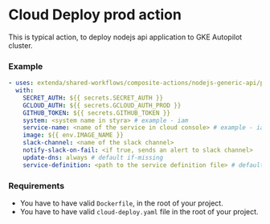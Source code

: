 # Cloud Deploy prod action

This is typical action, to deploy nodejs api application to GKE Autopilot cluster.

### Example

```yaml
- uses: extenda/shared-workflows/composite-actions/nodejs-generic-api/prod-deploy@master
  with:
    SECRET_AUTH: ${{ secrets.SECRET_AUTH }}
    GCLOUD_AUTH: ${{ secrets.GCLOUD_AUTH_PROD }}
    GITHUB_TOKEN: ${{ secrets.GITHUB_TOKEN }}
    system: <system name in styra> # example - iam
    service-name: <name of the service in cloud console> # example - iam-api
    image: ${{ env.IMAGE_NAME }}
    slack-channel: <name of the slack channel>
    notify-slack-on-fail: <if true, sends an alert to slack channel>
    update-dns: always # default if-missing
    service-definition: <path to the service definition file> # default - cloud-deploy.yaml
```

### Requirements

- You have to have valid `Dockerfile`, in the root of your project.
- You have to have valid `cloud-deploy.yaml` file in the root of your project.

